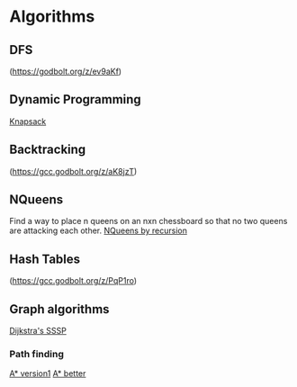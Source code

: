 # Algorithms

## DFS

(https://godbolt.org/z/ev9aKf)

## Dynamic Programming

[Knapsack](https://godbolt.org/z/7hWj3d)

## Backtracking

(https://gcc.godbolt.org/z/aK8jzT)

## NQueens

Find a way to place n queens on an nxn chessboard so that no two queens are attacking each other.
[NQueens by recursion](https://gcc.godbolt.org/z/PqP1ro)

## Hash Tables

(https://gcc.godbolt.org/z/PqP1ro)

## Graph algorithms

[Dijkstra's SSSP](https://gcc.godbolt.org/z/GP9xMa)

###  Path finding
[A* version1](https://godbolt.org/z/fEffWc)
[A* better](https://godbolt.org/z/zW3z4q)
